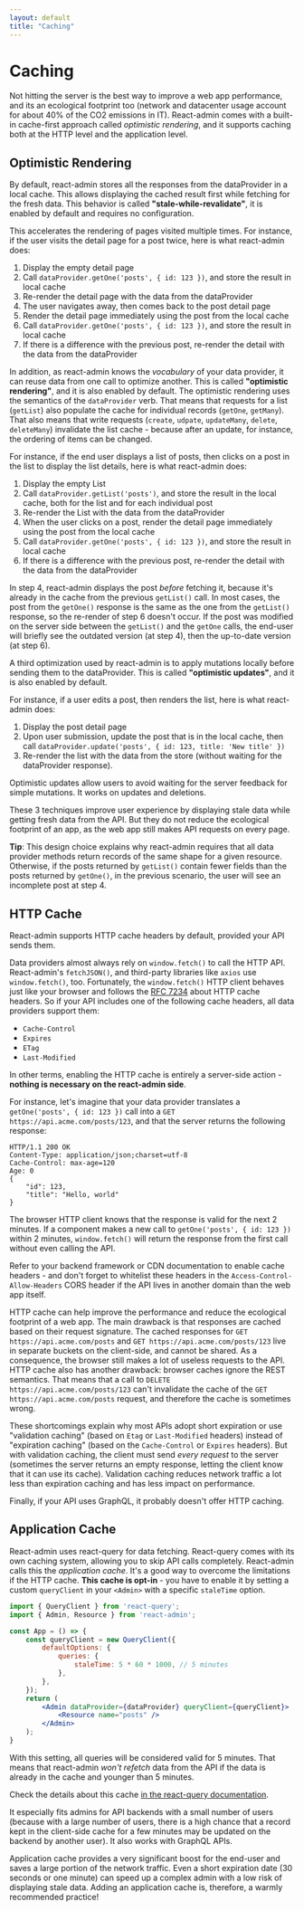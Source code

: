 ```yaml
---
layout: default
title: "Caching"
---
```


# Caching

Not hitting the server is the best way to improve a web app performance, and its an ecological footprint too (network and datacenter usage account for about 40% of the CO2 emissions in IT). React-admin comes with a built-in cache-first approach called *optimistic rendering*, and it supports caching both at the HTTP level and the application level. 

## Optimistic Rendering

By default, react-admin stores all the responses from the dataProvider in a local cache. This allows displaying the cached result first while fetching for the fresh data. This behavior is called **"stale-while-revalidate"**, it is enabled by default and requires no configuration.

This accelerates the rendering of pages visited multiple times. For instance, if the user visits the detail page for a post twice, here is what react-admin does:

1. Display the empty detail page
2. Call `dataProvider.getOne('posts', { id: 123 })`, and store the result in local cache
3. Re-render the detail page with the data from the dataProvider
4. The user navigates away, then comes back to the post detail page
5. Render the detail page immediately using the post from the local cache
6. Call `dataProvider.getOne('posts', { id: 123 })`, and store the result in local cache
7. If there is a difference with the previous post, re-render the detail with the data from the dataProvider

In addition, as react-admin knows the *vocabulary* of your data provider, it can reuse data from one call to optimize another. This is called **"optimistic rendering"**, and it is also enabled by default. The optimistic rendering uses the semantics of the `dataProvider` verb. That means that requests for a list (`getList`) also populate the cache for individual records (`getOne`, `getMany`). That also means that write requests (`create`, `udpate`, `updateMany`, `delete`, `deleteMany`) invalidate the list cache - because after an update, for instance, the ordering of items can be changed.

For instance, if the end user displays a list of posts, then clicks on a post in the list to display the list details, here is what react-admin does:

1. Display the empty List
2. Call `dataProvider.getList('posts')`, and store the result in the local cache, both for the list and for each individual post
3. Re-render the List with the data from the dataProvider
4. When the user clicks on a post, render the detail page immediately using the post from the local cache
5. Call `dataProvider.getOne('posts', { id: 123 })`, and store the result in local cache
6. If there is a difference with the previous post, re-render the detail with the data from the dataProvider

In step 4, react-admin displays the post *before* fetching it, because it's already in the cache from the previous `getList()` call. In most cases, the post from the `getOne()` response is the same as the one from the `getList()` response, so the re-render of step 6 doesn't occur. If the post was modified on the server side between the `getList()` and the `getOne` calls, the end-user will briefly see the outdated version (at step 4), then the up-to-date version (at step 6).

A third optimization used by react-admin is to apply mutations locally before sending them to the dataProvider. This is called **"optimistic updates"**, and it is also enabled by default.

For instance, if a user edits a post, then renders the list, here is what react-admin does:

1. Display the post detail page
2. Upon user submission, update the post that is in the local cache, then call `dataProvider.update('posts', { id: 123, title: 'New title' })`
3. Re-render the list with the data from the store (without waiting for the dataProvider response).

Optimistic updates allow users to avoid waiting for the server feedback for simple mutations. It works on updates and deletions.

These 3 techniques improve user experience by displaying stale data while getting fresh data from the API. But they do not reduce the ecological footprint of an app, as the web app still makes API requests on every page. 

**Tip**: This design choice explains why react-admin requires that all data provider methods return records of the same shape for a given resource. Otherwise, if the posts returned by `getList()` contain fewer fields than the posts returned by `getOne()`, in the previous scenario, the user will see an incomplete post at step 4.

## HTTP Cache

React-admin supports HTTP cache headers by default, provided your API sends them. 

Data providers almost always rely on `window.fetch()` to call the HTTP API. React-admin's `fetchJSON()`, and third-party libraries like `axios` use `window.fetch()`, too. Fortunately, the `window.fetch()` HTTP client behaves just like your browser and follows the [RFC 7234](https://tools.ietf.org/html/rfc7234) about HTTP cache headers. So if your API includes one of the following cache headers, all data providers support them:

- `Cache-Control`
- `Expires`
- `ETag`
- `Last-Modified`

In other terms, enabling the HTTP cache is entirely a server-side action - **nothing is necessary on the react-admin side**.

For instance, let's imagine that your data provider translates a `getOne('posts', { id: 123 })` call into a `GET https://api.acme.com/posts/123`, and that the server returns the following response:

```
HTTP/1.1 200 OK
Content-Type: application/json;charset=utf-8
Cache-Control: max-age=120
Age: 0
{
    "id": 123,
    "title": "Hello, world"
}
```

The browser HTTP client knows that the response is valid for the next 2 minutes. If a component makes a new call to `getOne('posts', { id: 123 })` within 2 minutes, `window.fetch()` will return the response from the first call without even calling the API.

Refer to your backend framework or CDN documentation to enable cache headers - and don't forget to whitelist these headers in the `Access-Control-Allow-Headers` CORS header if the API lives in another domain than the web app itself.

HTTP cache can help improve the performance and reduce the ecological footprint of a web app. The main drawback is that responses are cached based on their request signature. The cached responses for `GET https://api.acme.com/posts` and `GET https://api.acme.com/posts/123` live in separate buckets on the client-side, and cannot be shared. As a consequence, the browser still makes a lot of useless requests to the API. HTTP cache also has another drawback: browser caches ignore the REST semantics. That means that a call to `DELETE https://api.acme.com/posts/123` can't invalidate the cache of the `GET https://api.acme.com/posts` request, and therefore the cache is sometimes wrong.

These shortcomings explain why most APIs adopt short expiration or use "validation caching" (based on `Etag` or `Last-Modified` headers) instead of "expiration caching" (based on the `Cache-Control` or `Expires` headers). But with validation caching, the client must send *every request* to the server (sometimes the server returns an empty response, letting the client know that it can use its cache). Validation caching reduces network traffic a lot less than expiration caching and has less impact on performance.

Finally, if your API uses GraphQL, it probably doesn't offer HTTP caching. 

## Application Cache

React-admin uses react-query for data fetching. React-query comes with its own caching system, allowing you to skip API calls completely. React-admin calls this the *application cache*. It's a good way to overcome the limitations if the HTTP cache. **This cache is opt-in** - you have to enable it by setting a custom `queryClient` in your `<Admin>` with a specific `staleTime` option. 

```jsx
import { QueryClient } from 'react-query';
import { Admin, Resource } from 'react-admin';

const App = () => {
    const queryClient = new QueryClient({
        defaultOptions: {
            queries: {
                staleTime: 5 * 60 * 1000, // 5 minutes
            },
        },
    });
    return (
        <Admin dataProvider={dataProvider} queryClient={queryClient}>
            <Resource name="posts" />
        </Admin>
    );
}
```

With this setting, all queries will be considered valid for 5 minutes. That means that react-admin *won't refetch* data from the API if the data is already in the cache and younger than 5 minutes.

Check the details about this cache [in the react-query documentation](https://react-query.tanstack.com/guides/caching).

It especially fits admins for API backends with a small number of users (because with a large number of users, there is a high chance that a record kept in the client-side cache for a few minutes may be updated on the backend by another user). It also works with GraphQL APIs. 

Application cache provides a very significant boost for the end-user and saves a large portion of the network traffic. Even a short expiration date (30 seconds or one minute) can speed up a complex admin with a low risk of displaying stale data. Adding an application cache is, therefore, a warmly recommended practice!
